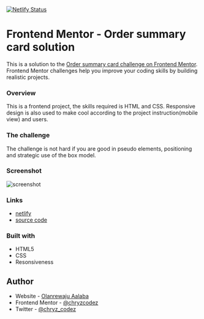 [![Netlify Status](https://api.netlify.com/api/v1/badges/f136820b-cae4-4952-adbb-3c9a327394fa/deploy-status)](https://app.netlify.com/sites/order-page-ui/deploys)

# Frontend Mentor - Order summary card solution

This is a solution to the [Order summary card challenge on Frontend Mentor](https://www.frontendmentor.io/challenges/order-summary-component-QlPmajDUj). Frontend Mentor challenges help you improve your coding skills by building realistic projects.

### Overview
This is a frontend project, the skills required is HTML and CSS. Responsive design is also used to make cool according to the project instruction(mobile view) and users.

### The challenge
The challenge is not hard if you are good in pseudo elements, positioning and strategic use of the box model.

### Screenshot
![screenshot](https://github.com/chryzcodez/Frontend-Projects/blob/master/order-summary-component-main/images/Screenshot.png)

### Links
- [netlify](https://order-page-ui.netlify.app/)
- [source code](https://github.com/chryzcodez/Frontend-Projects/tree/master/order-summary-component-main)

### Built with

- HTML5
- CSS 
- Resonsiveness

## Author

- Website - [Olanrewaju Aalaba](https://linktr.ee/chryz_codez)
- Frontend Mentor - [@chryzcodez](https://www.frontendmentor.io/profile/chryzcodez)
- Twitter - [@chryz_codez](https://www.twitter.com/yourusername)
